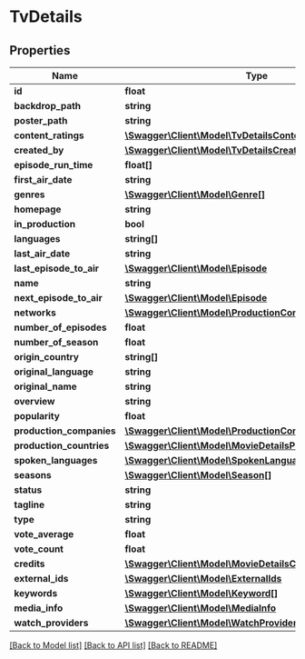 # TvDetails

## Properties
Name | Type | Description | Notes
------------ | ------------- | ------------- | -------------
**id** | **float** |  | [optional] 
**backdrop_path** | **string** |  | [optional] 
**poster_path** | **string** |  | [optional] 
**content_ratings** | [**\Swagger\Client\Model\TvDetailsContentRatings**](TvDetailsContentRatings.md) |  | [optional] 
**created_by** | [**\Swagger\Client\Model\TvDetailsCreatedBy[]**](TvDetailsCreatedBy.md) |  | [optional] 
**episode_run_time** | **float[]** |  | [optional] 
**first_air_date** | **string** |  | [optional] 
**genres** | [**\Swagger\Client\Model\Genre[]**](Genre.md) |  | [optional] 
**homepage** | **string** |  | [optional] 
**in_production** | **bool** |  | [optional] 
**languages** | **string[]** |  | [optional] 
**last_air_date** | **string** |  | [optional] 
**last_episode_to_air** | [**\Swagger\Client\Model\Episode**](Episode.md) |  | [optional] 
**name** | **string** |  | [optional] 
**next_episode_to_air** | [**\Swagger\Client\Model\Episode**](Episode.md) |  | [optional] 
**networks** | [**\Swagger\Client\Model\ProductionCompany[]**](ProductionCompany.md) |  | [optional] 
**number_of_episodes** | **float** |  | [optional] 
**number_of_season** | **float** |  | [optional] 
**origin_country** | **string[]** |  | [optional] 
**original_language** | **string** |  | [optional] 
**original_name** | **string** |  | [optional] 
**overview** | **string** |  | [optional] 
**popularity** | **float** |  | [optional] 
**production_companies** | [**\Swagger\Client\Model\ProductionCompany[]**](ProductionCompany.md) |  | [optional] 
**production_countries** | [**\Swagger\Client\Model\MovieDetailsProductionCountries[]**](MovieDetailsProductionCountries.md) |  | [optional] 
**spoken_languages** | [**\Swagger\Client\Model\SpokenLanguage[]**](SpokenLanguage.md) |  | [optional] 
**seasons** | [**\Swagger\Client\Model\Season[]**](Season.md) |  | [optional] 
**status** | **string** |  | [optional] 
**tagline** | **string** |  | [optional] 
**type** | **string** |  | [optional] 
**vote_average** | **float** |  | [optional] 
**vote_count** | **float** |  | [optional] 
**credits** | [**\Swagger\Client\Model\MovieDetailsCredits**](MovieDetailsCredits.md) |  | [optional] 
**external_ids** | [**\Swagger\Client\Model\ExternalIds**](ExternalIds.md) |  | [optional] 
**keywords** | [**\Swagger\Client\Model\Keyword[]**](Keyword.md) |  | [optional] 
**media_info** | [**\Swagger\Client\Model\MediaInfo**](MediaInfo.md) |  | [optional] 
**watch_providers** | [**\Swagger\Client\Model\WatchProviders[]**](WatchProviders.md) |  | [optional] 

[[Back to Model list]](../../README.md#documentation-for-models) [[Back to API list]](../../README.md#documentation-for-api-endpoints) [[Back to README]](../../README.md)

